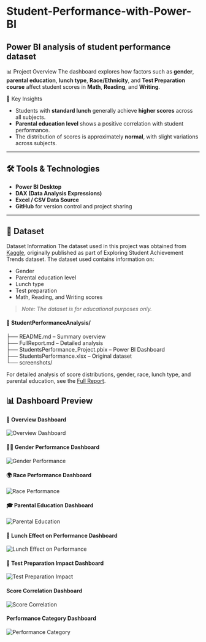 # Student-Performance-with-Power-BI
Power BI analysis of student performance dataset
---
📊 Project Overview
The dashboard explores how factors such as **gender**, **parental education**, **lunch type**, **Race/Ethnicity**, and **Test Preparation course** affect student scores in **Math**, **Reading**, and **Writing**.



🧠 Key Insights

- Students with **standard lunch** generally achieve **higher scores** across all subjects.
- **Parental education level** shows a positive correlation with student performance.
- The distribution of scores is approximately **normal**, with slight variations across subjects.

---

## 🛠️ Tools & Technologies
- **Power BI Desktop**
- **DAX (Data Analysis Expressions)**
- **Excel / CSV Data Source**
- **GitHub** for version control and project sharing

---

## 📁 Dataset
Dataset Information
The dataset used in this project was obtained from [Kaggle](https://www.kaggle.com/datasets/saadaliyaseen/exploring-student-achievement-trends/data), originally published as part of Exploring Student Achievement Trends dataset.
The dataset used contains information on:
- Gender  
- Parental education level  
- Lunch type  
- Test preparation  
- Math, Reading, and Writing scores  

> *Note: The dataset is for educational purposes only.*

#### 📁 StudentPerformanceAnalysis/

├── README.md                                     – Summary overview <br>
├── FullReport.md                                   – Detailed analysis <br>
├── StudentsPerformance_Project.pbix   – Power BI Dashboard <br>
├── StudentsPerformance.xlsx                 – Original dataset <br>
└── screenshots/ <br>
  
For detailed analysis of score distributions, gender, race, lunch type, and parental education, see the [Full Report](FullReport.md).

## 📊 Dashboard Preview

#### 🎯 Overview Dashboard
![Overview Dashboard](./images_performance/overview_score.png)

#### 👩‍🎓 Gender Performance Dashboard
![Gender Performance](./images_performance/performance_by_gender.png)

#### 🌍 Race Performance Dashboard
![Race Performance](./images_performance/performance_by_race.png)

#### 🎓 Parental Education Dashboard
![Parental Education](./images_performance/impact_of_parental_education.png)

#### 🍱 Lunch Effect on Performance Dashboard
![Lunch Effect on Performance](./images_performance/effect_lunch_performance.png)

#### 🧠 Test Preparation Impact Dashboard
![Test Preparation Impact](./images_performance/test_prep_impact.png)

#### Score Correlation Dashboard
![Score Correlation](./images_performance/correlation.png)

#### Performance Category Dashboard
![Performance Category](./images_performance/performance_category.png)

